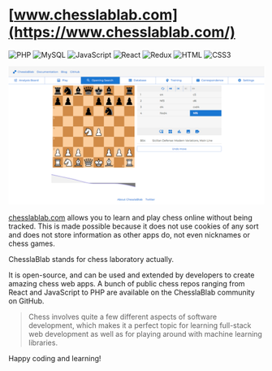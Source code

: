 # [www.chesslablab.com](https://www.chesslablab.com/)
![PHP](https://img.shields.io/badge/PHP-777BB4?style=for-the-badge&logo=php&logoColor=white)
![MySQL](https://img.shields.io/badge/MySQL-005C84?style=for-the-badge&logo=mysql&logoColor=white)
![JavaScript](https://img.shields.io/badge/JavaScript-323330?style=for-the-badge&logo=javascript&logoColor=F7DF1E)
![React](https://img.shields.io/badge/React-20232A?style=for-the-badge&logo=react&logoColor=61DAFB)
![Redux](https://img.shields.io/badge/Redux-593D88?style=for-the-badge&logo=redux&logoColor=white)
![HTML](https://img.shields.io/badge/HTML5-E34F26?style=for-the-badge&logo=html5&logoColor=white)
![CSS3](https://img.shields.io/badge/CSS3-1572B6?style=for-the-badge&logo=css3&logoColor=white)

![Demo](/assets/demo.png)

[chesslablab.com](https://www.chesslablab.com) allows you to learn and play chess online without being tracked. This is made possible because it does not use cookies of any sort and does not store information as other apps do, not even nicknames or chess games.

ChesslaBlab stands for chess laboratory actually.

It is open-source, and can be used and extended by developers to create amazing chess web apps. A bunch of public chess repos ranging from React and JavaScript to PHP are available on the ChesslaBlab community on GitHub.

> Chess involves quite a few different aspects of software development, which makes it a perfect topic for learning full-stack web development as well as for playing around with machine learning libraries.

Happy coding and learning!
